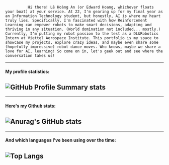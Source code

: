               Hi there! Lê Hoàng An (or Edward Hoang, whichever floats your boat) at your service. At 22, I'm gearing up for my final year as an Information Technology student, but honestly, AI is where my heart truly lies. Specifically, I'm fascinated with how Reinforcement Learning can empower robots to make smart decisions, adapting and thriving in any situation. (World domination not included... mostly.) Currently, I'm putting my robot passion to the test as a DL&Robotics Intern at Viettel Aerospace Institute. This portfolio is my space to showcase my projects, explore crazy ideas, and maybe even share some (hopefully impressive) robot dance moves. Who knows, maybe we share a love for AI, learning! So come on in, let's geek out and see where the conversation takes us!


--------------------------------------------------------------------------------------------
#### My profile statistics:
![GitHub Profile Summary stats](http://github-profile-summary-cards.vercel.app/api/cards/profile-details?username=lehoangan2906&theme=dracula)
--------------------------------------------------------------------------------------------

--------------------------------------------------------------------------------------------
#### Here's my Github stats:
![Anurag's GitHub stats](https://github-profile-summary-cards.vercel.app/api/cards/stats?username=lehoangan2906&theme=dracula)
-----------------------------------------------------------------

--------------------------------------------------------------------------------------------
#### And which languages I've been using over the time:
![Top Langs](https://github-profile-summary-cards.vercel.app/api/cards/most-commit-language?username=lehoangan2906&theme=dracula&exclude=JavaScript)
--------------------------------------------------------------------------------------------




